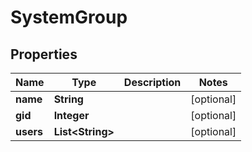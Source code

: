 

# SystemGroup

## Properties

Name | Type | Description | Notes
------------ | ------------- | ------------- | -------------
**name** | **String** |  |  [optional]
**gid** | **Integer** |  |  [optional]
**users** | **List&lt;String&gt;** |  |  [optional]



